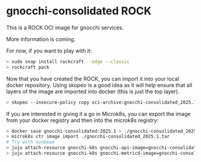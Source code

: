 # gnocchi-consolidated ROCK

This is a ROCK OCI image for gnocchi services.

More information is coming.

For now, if you want to play with it:

```bash
> sudo snap install rockcraft --edge --classic
> rockcraft pack
```

Now that you have created the ROCK, you can import it into
your local docker repository. Using skopeo is a good idea as
it will help ensure that all layers of the image are imported
into docker (this is just the top layer).

```bash
> skopeo --insecure-policy copy oci-archive:gnocchi-consolidated_2025.1_amd64.rock docker-daemon:gnocchi-consolidated:2025.1
```

If you are interested in giving it a go in Microk8s, you can
export the image from your docker registry and then into the
microk8s registry:

```bash
> docker save gnocchi-consolidated:2025.1 > ./gnocchi-consolidated_2025.1.tar
> microk8s ctr image import ./gnocchi-consolidated_2025.1.tar
# Try with sunbeam
> juju attach-resource gnocchi-k8s gnocchi-api-image=gnocchi-consolidated:2025.1
> juju attach-resource gnocchi-k8s gnocchi-metricd-image=gnocchi-consolidated:2025.1
```
